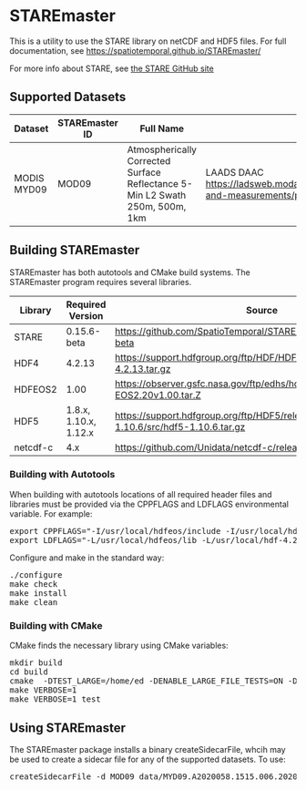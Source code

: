 # STAREmaster

This is a utility to use the STARE library on netCDF and HDF5
files. For full documentation, see
https://spatiotemporal.github.io/STAREmaster/

For more info about STARE, see [the STARE GitHub
site](https://github.com/SpatioTemporal/STARE)

## Supported Datasets

Dataset        | STAREmaster ID | Full Name | Notes
-------        | -------------- | --------- | -----
MODIS MYD09    | MOD09          | Atmospherically Corrected Surface Reflectance 5-Min L2 Swath 250m, 500m, 1km | LAADS DAAC https://ladsweb.modaps.eosdis.nasa.gov/missions-and-measurements/products/MOD09

## Building STAREmaster

STAREmaster has both autotools and CMake build systems. The
STAREmaster program requires several libraries.

Library | Required Version      | Source
------- | ----------------      | ------
STARE   | 0.15.6-beta           | https://github.com/SpatioTemporal/STARE/releases/tag/0.15.6-beta
HDF4    | 4.2.13                | https://support.hdfgroup.org/ftp/HDF/HDF_Current/src/hdf-4.2.13.tar.gz
HDFEOS2 | 1.00                  | https://observer.gsfc.nasa.gov/ftp/edhs/hdfeos/latest_release/HDF-EOS2.20v1.00.tar.Z
HDF5    | 1.8.x, 1.10.x, 1.12.x | https://support.hdfgroup.org/ftp/HDF5/releases/hdf5-1.10/hdf5-1.10.6/src/hdf5-1.10.6.tar.gz
netcdf-c| 4.x                   | https://github.com/Unidata/netcdf-c/releases

### Building with Autotools

When building with autotools locations of all required header files
and libraries must be provided via the CPPFLAGS and LDFLAGS
environmental variable. For example:

<pre>
export CPPFLAGS="-I/usr/local/hdfeos/include -I/usr/local/hdf-4.2.15/include -I/usr/local/STARE-0.15.6/include -I/usr/local/netcdf-c-4.7.4-development_hdf5-1.10.6/include"
export LDFLAGS="-L/usr/local/hdfeos/lib -L/usr/local/hdf-4.2.15/lib -L/usr/local/STARE-0.15.6/lib -L/usr/local/netcdf-c-4.7.4-development_hdf5-1.10.6/lib"
</pre>

Configure and make in the standard way:

<pre>
./configure
make check
make install
make clean
</pre>

### Building with CMake

CMake finds the necessary library using CMake variables:

<pre>
mkdir build
cd build
cmake  -DTEST_LARGE=/home/ed -DENABLE_LARGE_FILE_TESTS=ON -DCMAKE_BUILD_TYPE=Debug --trace-source=test/CMakeLists.txt -DNETCDF_INCLUDES=/usr/local/netcdf-c-4.7.4_hdf5-1.10.6/include -DNETCDF_LIBRARIES=/usr/local/netcdf-c-4.7.4_hdf5-1.10.6/lib -DSTARE_INCLUDE_DIR=/usr/local/STARE-0.15.6/include -DSTARE_LIBRARY=/usr/local/STARE-0.15.6/lib -DCMAKE_PREFIX_PATH="/usr/local/hdf-4.2.15;/usr/local/hdfeos" .. 
make VERBOSE=1
make VERBOSE=1 test
</pre>

## Using STAREmaster

The STAREmaster package installs a binary createSidecarFile, whcih may
be used to create a sidecar file for any of the supported datasets. To
use:

<pre>
createSidecarFile -d MOD09 data/MYD09.A2020058.1515.006.2020060020205.hdf
</pre>

